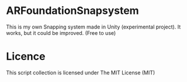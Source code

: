 # ARFoundationSnapsystem
This is my own Snapping system made in Unity (experimental project). It works, but it could be improved.
(Free to use)
# Licence
This script collection is licensed under The MIT License (MIT)
